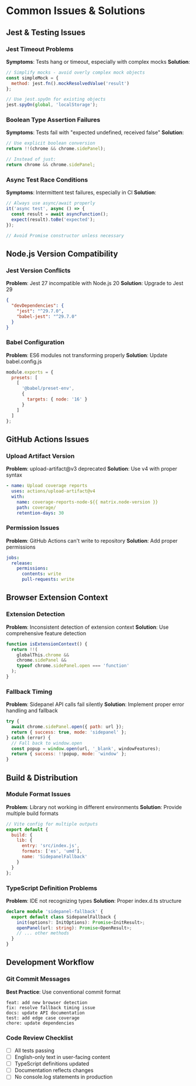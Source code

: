 # Common Issues & Solutions

## Jest & Testing Issues

### Jest Timeout Problems

**Symptoms**: Tests hang or timeout, especially with complex mocks **Solution**:

```javascript
// Simplify mocks - avoid overly complex mock objects
const simpleMock = {
  method: jest.fn().mockResolvedValue('result')
};

// Use jest.spyOn for existing objects
jest.spyOn(global, 'localStorage');
```

### Boolean Type Assertion Failures

**Symptoms**: Tests fail with "expected undefined, received false" **Solution**:

```javascript
// Use explicit boolean conversion
return !!(chrome && chrome.sidePanel);

// Instead of just:
return chrome && chrome.sidePanel;
```

### Async Test Race Conditions

**Symptoms**: Intermittent test failures, especially in CI **Solution**:

```javascript
// Always use async/await properly
it('async test', async () => {
  const result = await asyncFunction();
  expect(result).toBe('expected');
});

// Avoid Promise constructor unless necessary
```

## Node.js Version Compatibility

### Jest Version Conflicts

**Problem**: Jest 27 incompatible with Node.js 20 **Solution**: Upgrade to Jest
29

```json
{
  "devDependencies": {
    "jest": "^29.7.0",
    "babel-jest": "^29.7.0"
  }
}
```

### Babel Configuration

**Problem**: ES6 modules not transforming properly **Solution**: Update
babel.config.js

```javascript
module.exports = {
  presets: [
    [
      '@babel/preset-env',
      {
        targets: { node: '16' }
      }
    ]
  ]
};
```

## GitHub Actions Issues

### Upload Artifact Version

**Problem**: upload-artifact@v3 deprecated **Solution**: Use v4 with proper
syntax

```yaml
- name: Upload coverage reports
  uses: actions/upload-artifact@v4
  with:
    name: coverage-reports-node-${{ matrix.node-version }}
    path: coverage/
    retention-days: 30
```

### Permission Issues

**Problem**: GitHub Actions can't write to repository **Solution**: Add proper
permissions

```yaml
jobs:
  release:
    permissions:
      contents: write
      pull-requests: write
```

## Browser Extension Context

### Extension Detection

**Problem**: Inconsistent detection of extension context **Solution**: Use
comprehensive feature detection

```javascript
function isExtensionContext() {
  return !!(
    globalThis.chrome &&
    chrome.sidePanel &&
    typeof chrome.sidePanel.open === 'function'
  );
}
```

### Fallback Timing

**Problem**: Sidepanel API calls fail silently **Solution**: Implement proper
error handling and fallback

```javascript
try {
  await chrome.sidePanel.open({ path: url });
  return { success: true, mode: 'sidepanel' };
} catch (error) {
  // Fall back to window.open
  const popup = window.open(url, '_blank', windowFeatures);
  return { success: !!popup, mode: 'window' };
}
```

## Build & Distribution

### Module Format Issues

**Problem**: Library not working in different environments **Solution**: Provide
multiple build formats

```javascript
// Vite config for multiple outputs
export default {
  build: {
    lib: {
      entry: 'src/index.js',
      formats: ['es', 'umd'],
      name: 'SidepanelFallback'
    }
  }
};
```

### TypeScript Definition Problems

**Problem**: IDE not recognizing types **Solution**: Proper index.d.ts structure

```typescript
declare module 'sidepanel-fallback' {
  export default class SidepanelFallback {
    init(options?: InitOptions): Promise<InitResult>;
    openPanel(url: string): Promise<OpenResult>;
    // ... other methods
  }
}
```

## Development Workflow

### Git Commit Messages

**Best Practice**: Use conventional commit format

```
feat: add new browser detection
fix: resolve fallback timing issue
docs: update API documentation
test: add edge case coverage
chore: update dependencies
```

### Code Review Checklist

- [ ] All tests passing
- [ ] English-only text in user-facing content
- [ ] TypeScript definitions updated
- [ ] Documentation reflects changes
- [ ] No console.log statements in production
